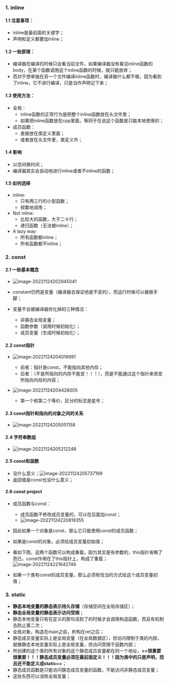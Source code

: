 ### 1. inline
#### 1.1 注意事项：
  - inline是最前面的关键字；
  - 声明和定义都要加inline；
#### 1.2 一些原理：
  - 编译器在编译的时候只会看当前文件，如果编译器没有看见inline函数的body，在某个函数调用这个inline函数的时候，就只能放弃； 
  - 而对于想单独在另一个文件编译inline函数时，编译器什么都不做，因为看到了inline，它不进行编译，只是当作声明记下来；
#### 1.3 使用方法：
  - 全局：
    - inline函数的正常行为是把整个inline函数放在头文件里；
    - 如果把inline函数放在cpp里面，等同于在说这个函数是只能本地使用的；
  - 成员函数：
    - 直接放在类定义里面；
    - 或者放在头文件里，类定义外；
#### 1.4 影响
- 以空间换时间；
- 编译器其实会自动地进行inline或者不inline的函数；

#### 1.5 如何选择
- inline:
  - 只有两三行的小型函数；
  - 频繁地调用；
- Not inline:
  - 比较大的函数，大于二十行；
  - 递归函数（无法被inline）；
- A lazy way:
  - 所有函数都inline；
  - 所有函数都不inline；

### 2. const
#### 2.1 一些基本概念
- ![image-20221124202945041](../../img/test/202211242029067.png)

- constant仍然是变量（编译器去保证他是不变的），而运行时候可以被做手脚；

- 变量不会被编译器优化掉的三种情况：
  - 非静态全局变量；
  - 函数参数（调用时候初始化）；
  - 成员变量（生成时候初始化）；

#### 2.2 const指针
- ![image-20221124204016991](../../img/test/202211242040015.png)

  - 前者：指针是const，不能指向其他内存；
  - 后者：（不是所指向的内存不能变！！！），而是不能通过这个指针来改变所指向内存的内容；

- ![image-20221124204428005](../../img/test/202211242044036.png)

  - 第一个和第二个等价，区分的标志是星号；

#### 2.3 const指针和指向的对象之间的关系

- ![image-20221124205051158](../../img/test/202211242050183.png)

#### 2.4 字符串数组

- ![image-20221124205212248](../../img/test/202211242052271.png)

#### 2.5 const和函数
- 没什么意义；![image-20221124205737199](../../img/test/202211242057229.png)
- 返回值是const也没什么意义；

#### 2.6 const project
- 成员函数与const：
  - 成员函数不修改成员变量的，可以在后面加const；
  - ![image-20221124220819355](../../img/test/202211242208411.png)

- 因此如果一个对象是const，那么它只能使用const的成员函数；
- 如果是const的对象，必须给成员变量初始值；
- 看如下图，这两个函数可以构成重载，因为其实是有参数的，this指针省略了而已，const作用在了this指针上，构成了重载；![image-20221124221642746](../../img/test/202211242216775.png)

- 如果一个类有const的成员变量，那么必须有恰当的方式给这个成员变量初值；

### 3. static
- **静态本地变量的静态表示持久存储**（存储空间在全局存储区）；
- **静态全局变量的静态表示访问受限**；
- 静态本地变量只有在定义的那句话到了的时候才会调用构造函数，而且有机制去防止第二次；
- 全局对象，构造在main之前，析构在ret之后；
- 静态成员变量实际上是全局变量（在全局数据区），但访问限制于类的内部，就像静态本地变量实际上是全局变量，但访问受限于函数内部；
- 所创建的这个类的所有对象的这个静态成员变量都在同一个地址，**==很重要很重要！！！静态成员变量必须在最前面定义！！！因为类中的只是声明，而且还不能定义成static==**；
- 静态成员函数是只能访问静态成员变量的函数，不能访问非静态成员变量；
- 这些东西可以消除全局变量；
